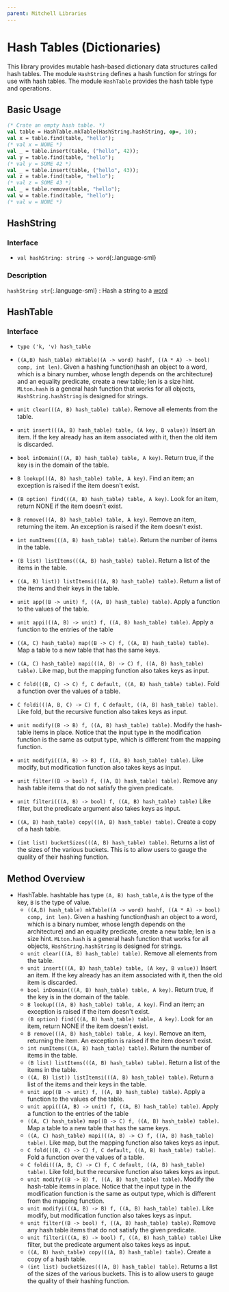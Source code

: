 ```yaml
---
parent: Mitchell Libraries
---
```

# Hash Tables (Dictionaries)

This library provides mutable hash-based dictionary data structures called hash
tables. The module `HashString` defines a hash function for strings for use with
hash tables. The module `HashTable` provides the hash table type and operations.

## Basic Usage

```sml
(* Crate an empty hash table. *)
val table = HashTable.mkTable(HashString.hashString, op=, 10);
val x = table.find(table, "hello");
(* val x = NONE *)
val _ = table.insert(table, ("hello", 42));
val y = table.find(table, "hello");
(* val y = SOME 42 *)
val _ = table.insert(table, ("hello", 43));
val z = table.find(table, "hello");
(* val z = SOME 43 *)
val _ = table.remove(table, "hello");
val w = table.find(table, "hello");
(* val w = NONE *)
```

## HashString

### Interface
- `val hashString: string -> word`{:.language-sml}

### Description

`hashString str`{:.language-sml}
: Hash a string to a [word](http://sml-family.org/Basis/word.html)

## HashTable

### Interface
- `type ('k, 'v) hash_table`

- `((A,B) hash_table) mkTable((A -> word) hashf, ((A * A) -> bool) comp, int len)`. Given a hashing function(hash an object to a word, which is a binary number, whose length depends on the architecture) and an equality predicate, create a new table; len is a size hint.  `MLton.hash` is a general hash function that works for all objects, `HashString.hashString` is designed for strings.
- `unit clear(((A, B) hash_table) table)`. Remove all elements from the table.
- `unit insert(((A, B) hash_table) table, (A key, B value))` Insert an item. If the key already has an item associated with it, then the old item is discarded.
- `bool inDomain(((A, B) hash_table) table, A key)`. Return true, if the key is in the domain of the table.
- `B lookup(((A, B) hash_table) table, A key)`. Find an item; an exception is raised if the item doesn't exist.
- `(B option) find(((A, B) hash_table) table, A key)`. Look for an item, return NONE if the item doesn't exist.
- `B remove(((A, B) hash_table) table, A key)`. Remove an item, returning the item. An exception is raised if the item doesn't exist.
- `int numItems(((A, B) hash_table) table)`. Return the number of items in the table.
- `(B list) listItems(((A, B) hash_table) table)`. Return a list of the items in the table.
- `((A, B) list)) listItemsi(((A, B) hash_table) table)`. Return a list of the items and their keys in the table.
- `unit app((B -> unit) f, ((A, B) hash_table) table)`. Apply a function to the values of the table.
- `unit appi(((A, B) -> unit) f, ((A, B) hash_table) table)`. Apply a function to the entries of the table
- `((A, C) hash_table) map((B -> C) f, ((A, B) hash_table) table)`. Map a table to a new table that has the same keys.
- `((A, C) hash_table) mapi(((A, B) -> C) f, ((A, B) hash_table) table)`. Like map, but the mapping function also takes keys as input.
- `C fold(((B, C) -> C) f, C default, ((A, B) hash_table) table)`. Fold a function over the values of a table.
- `C foldi(((A, B, C) -> C) f, C default, ((A, B) hash_table) table)`. Like fold, but the recursive function also takes keys as input.
- `unit modify((B -> B) f, ((A, B) hash_table) table)`. Modify the hash-table items in place. Notice that the input type in the modification function is the same as output type, which is different from the mapping function.
- `unit modifyi(((A, B) -> B) f, ((A, B) hash_table) table)`. Like modify, but modification function also takes keys as input.
- `unit filter((B -> bool) f, ((A, B) hash_table) table)`. Remove any hash table items that do not satisfy the given predicate.
- `unit filteri(((A, B) -> bool) f, ((A, B) hash_table) table)` Like filter, but the predicate argument also takes keys as input.
- `((A, B) hash_table) copy(((A, B) hash_table) table)`. Create a copy of a hash table.
- `(int list) bucketSizes(((A, B) hash_table) table)`. Returns a list of the sizes of the various buckets. This is to allow users to gauge the quality of their hashing function.


## Method Overview
- HashTable. hashtable has type `(A, B) hash_table`, `A` is the type of the key, `B` is the type of value.
  + `((A,B) hash_table) mkTable((A -> word) hashf, ((A * A) -> bool) comp, int len)`. Given a hashing function(hash an object to a word, which is a binary number, whose length depends on the architecture) and an equality predicate, create a new table; len is a size hint.  `MLton.hash` is a general hash function that works for all objects, `HashString.hashString` is designed for strings.
  + `unit clear(((A, B) hash_table) table)`. Remove all elements from the table.
  + `unit insert(((A, B) hash_table) table, (A key, B value))` Insert an item. If the key already has an item associated with it, then the old item is discarded.
  + `bool inDomain(((A, B) hash_table) table, A key)`. Return true, if the key is in the domain of the table.
  + `B lookup(((A, B) hash_table) table, A key)`. Find an item; an exception is raised if the item doesn't exist.
  + `(B option) find(((A, B) hash_table) table, A key)`. Look for an item, return NONE if the item doesn't exist.
  + `B remove(((A, B) hash_table) table, A key)`. Remove an item, returning the item. An exception is raised if the item doesn't exist.
  + `int numItems(((A, B) hash_table) table)`. Return the number of items in the table.
  + `(B list) listItems(((A, B) hash_table) table)`. Return a list of the items in the table.
  + `((A, B) list)) listItemsi(((A, B) hash_table) table)`. Return a list of the items and their keys in the table.
  + `unit app((B -> unit) f, ((A, B) hash_table) table)`. Apply a function to the values of the table.
  + `unit appi(((A, B) -> unit) f, ((A, B) hash_table) table)`. Apply a function to the entries of the table
  + `((A, C) hash_table) map((B -> C) f, ((A, B) hash_table) table)`. Map a table to a new table that has the same keys.
  + `((A, C) hash_table) mapi(((A, B) -> C) f, ((A, B) hash_table) table)`. Like map, but the mapping function also takes keys as input.
  + `C fold(((B, C) -> C) f, C default, ((A, B) hash_table) table)`. Fold a function over the values of a table.
  + `C foldi(((A, B, C) -> C) f, C default, ((A, B) hash_table) table)`. Like fold, but the recursive function also takes keys as input.
  + `unit modify((B -> B) f, ((A, B) hash_table) table)`. Modify the hash-table items in place. Notice that the input type in the modification function is the same as output type, which is different from the mapping function.
  + `unit modifyi(((A, B) -> B) f, ((A, B) hash_table) table)`. Like modify, but modification function also takes keys as input.
  + `unit filter((B -> bool) f, ((A, B) hash_table) table)`. Remove any hash table items that do not satisfy the given predicate.
  + `unit filteri(((A, B) -> bool) f, ((A, B) hash_table) table)` Like filter, but the predicate argument also takes keys as input.
  + `((A, B) hash_table) copy(((A, B) hash_table) table)`. Create a copy of a hash table.
  + `(int list) bucketSizes(((A, B) hash_table) table)`. Returns a list of the sizes of the various buckets. This is to allow users to gauge the quality of their hashing function.

